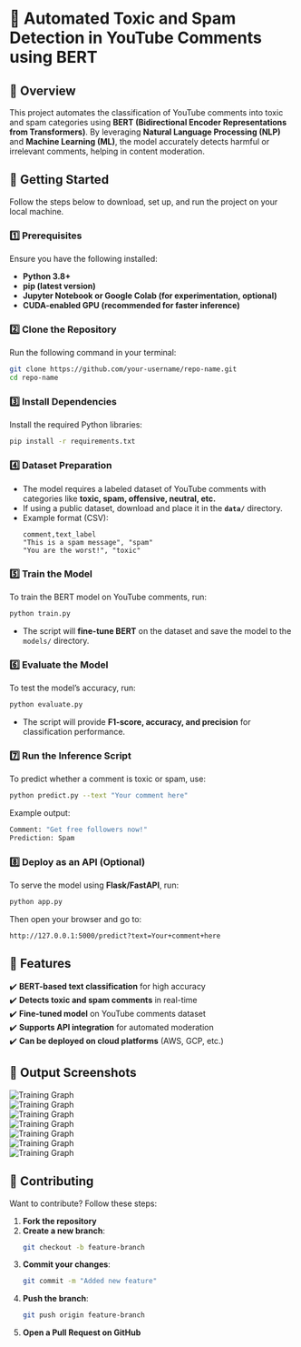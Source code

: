 # 🚀 Automated Toxic and Spam Detection in YouTube Comments using BERT  

## 📌 Overview  
This project automates the classification of YouTube comments into toxic and spam categories using **BERT (Bidirectional Encoder Representations from Transformers)**. By leveraging **Natural Language Processing (NLP)** and **Machine Learning (ML)**, the model accurately detects harmful or irrelevant comments, helping in content moderation.

## 🚀 Getting Started  
Follow the steps below to download, set up, and run the project on your local machine.

### **1️⃣ Prerequisites**  
Ensure you have the following installed:  
- **Python 3.8+**  
- **pip (latest version)**  
- **Jupyter Notebook or Google Colab (for experimentation, optional)**  
- **CUDA-enabled GPU (recommended for faster inference)**  

### **2️⃣ Clone the Repository**  
Run the following command in your terminal:  
```bash
git clone https://github.com/your-username/repo-name.git
cd repo-name
```

### **3️⃣ Install Dependencies**  
Install the required Python libraries:  
```bash
pip install -r requirements.txt
```

### **4️⃣ Dataset Preparation**  
- The model requires a labeled dataset of YouTube comments with categories like **toxic, spam, offensive, neutral, etc.**  
- If using a public dataset, download and place it in the **`data/`** directory.  
- Example format (CSV):  
  ```
  comment,text_label
  "This is a spam message", "spam"
  "You are the worst!", "toxic"
  ```

### **5️⃣ Train the Model**  
To train the BERT model on YouTube comments, run:  
```bash
python train.py
```
- The script will **fine-tune BERT** on the dataset and save the model to the `models/` directory.

### **6️⃣ Evaluate the Model**  
To test the model’s accuracy, run:  
```bash
python evaluate.py
```
- The script will provide **F1-score, accuracy, and precision** for classification performance.

### **7️⃣ Run the Inference Script**  
To predict whether a comment is toxic or spam, use:  
```bash
python predict.py --text "Your comment here"
```
Example output:  
```bash
Comment: "Get free followers now!"
Prediction: Spam
```

### **8️⃣ Deploy as an API (Optional)**  
To serve the model using **Flask/FastAPI**, run:  
```bash
python app.py
```
Then open your browser and go to:  
```
http://127.0.0.1:5000/predict?text=Your+comment+here
```

## 🎯 Features  
✔️ **BERT-based text classification** for high accuracy  
✔️ **Detects toxic and spam comments** in real-time  
✔️ **Fine-tuned model** on YouTube comments dataset  
✔️ **Supports API integration** for automated moderation  
✔️ **Can be deployed on cloud platforms** (AWS, GCP, etc.)  

## 📸 Output Screenshots  
![Training Graph](assets/picture1.png)   
![Training Graph](assets/picture2.png)   
![Training Graph](assets/picture3.png)   
![Training Graph](assets/picture4.png)   
![Training Graph](assets/picture5.png)   
![Training Graph](assets/picture6.png)   
![Training Graph](assets/picture7.png)   

## 🤝 Contributing  
Want to contribute? Follow these steps:  
1. **Fork the repository**  
2. **Create a new branch**:  
   ```bash
   git checkout -b feature-branch
   ```
3. **Commit your changes**:  
   ```bash
   git commit -m "Added new feature"
   ```
4. **Push the branch**:  
   ```bash
   git push origin feature-branch
   ```
5. **Open a Pull Request on GitHub**  
